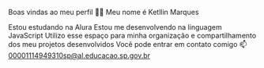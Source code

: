 Boas vindas ao meu perfil 💙💙
Meu nome é Ketllin Marques

Estou estudando na Alura
Estou me desenvolvendo na linguagem JavaScript
Utilizo esse espaço para minha organização e compartilhamento dos meu projetos desenvolvidos
Você pode entrar em contato comigo 📫
00001114949310sp@al.educacao.sp.gov.br
